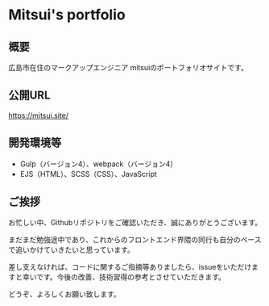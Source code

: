 # Mitsui's portfolio

## 概要
広島市在住のマークアップエンジニア  mitsuiのポートフォリオサイトです。

## 公開URL
https://mitsui.site/

## 開発環境等
- Gulp（バージョン4）、webpack（バージョン4）
- EJS（HTML）、SCSS（CSS）、JavaScript

## ご挨拶
お忙しい中、Githubリポジトリをご確認いただき、誠にありがとうございます。

まだまだ勉強途中であり、これからのフロントエンド界隈の同行も自分のペースで追いかけていきたいと思っています。

差し支えなければ、コードに関するご指摘等ありましたら、issueをいただけますと幸いです。今後の改善、技術習得の参考とさせていただきます。

どうぞ、よろしくお願い致します。

